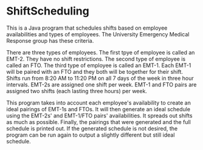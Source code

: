 # ShiftScheduling

This is a Java program that schedules shifts based on employee availabilities and types of employees. The University Emergency Medical Response group has these criteria.

There are three types of employees. The first tpye of employee is called an EMT-2. They have no shift restrictions. The second type of employee is called an FTO. The third type of employee is called an EMT-1. Each EMT-1 will be paired with an FTO and they both will be together for their shift. Shifts run from 8:20 AM to 11:20 PM on all 7 days of the week in three hour intervals. EMT-2s are assigned one shift per week. EMT-1 and FTO pairs are assigned two shifts (each lasting three hours) per week. 

This program takes into account each employee's availability to create an ideal pairings of EMT-1s and FTOs. It will then generate an ideal schedule using the EMT-2s' and EMT-1/FTO pairs' availabilities. It spreads out shifts as much as possible. Finally, the pairings that were generated and the full schedule is printed out. If the generated schedule is not desired, the program can be run again to output a slightly different but still ideal schedule.
